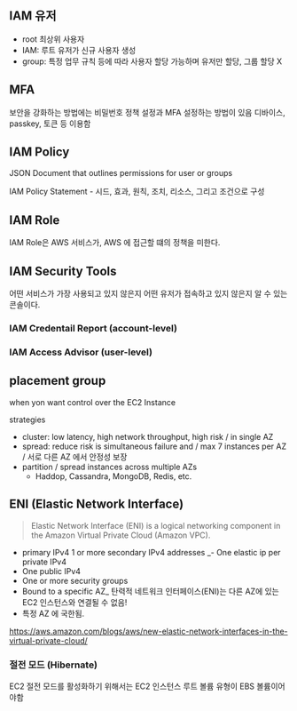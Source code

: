

## IAM 유저
- root 최상위 사용자
- IAM: 루트 유저가 신규 사용자 생성
- group: 특정 업무 규칙 등에 따라 사용자 할당 가능하며 유저만 할당, 그룹 할당 X 

## MFA
보안을 강화하는 방법에는 비밀번호 정책 설정과 MFA 설정하는 방법이 있음
디바이스, passkey, 토큰 등 이용함 

## IAM Policy
JSON Document that outlines permissions for user or groups

IAM Policy Statement -  시드, 효과, 원칙, 조치, 리소스, 그리고 조건으로 구성

## IAM Role
IAM Role은 AWS 서비스가, AWS 에 접근할 떄의 정책을 미한다. 


## IAM Security Tools
어떤 서비스가 가장 사용되고 있지 않은지 어떤 유저가 접속하고 있지 않은지 알 수 있는 콘솔이다. 

### IAM Credentail Report (account-level)

### IAM Access Advisor (user-level)


## placement group

when yon want control over the EC2 Instance

strategies
- cluster: low latency, high network throughput, high risk / in single AZ 
- spread: reduce risk is simultaneous failure and / max 7 instances per AZ / 서로 다른 AZ 에서 안정성 보장 
- partition / spread instances across multiple AZs 
  - Haddop, Cassandra, MongoDB, Redis, etc.

## ENI (Elastic Network Interface)

> Elastic Network Interface (ENI) is a logical networking component in the Amazon Virtual Private Cloud (Amazon VPC).

- primary IPv4 1 or more secondary IPv4 addresses
_- One elastic ip per private IPv4
- One public IPv4
- One or more security groups
- Bound to a specific AZ_
  탄력적 네트워크 인터페이스(ENI)는 다른 AZ에 있는 EC2 인스턴스와 연결될 수 없음!
- 특정 AZ 에 국한됨. 

https://aws.amazon.com/blogs/aws/new-elastic-network-interfaces-in-the-virtual-private-cloud/



### 절전 모드 (Hibernate)

EC2 절전 모드를 활성화하기 위해서는 EC2 인스턴스 루트 볼륨 유형이 EBS 볼륨이어야함